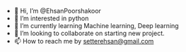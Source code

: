 - 👋 Hi, I’m @EhsanPoorshakoor
- 👀 I’m interested in python
- 🌱 I’m currently learning Machine learning, Deep learning
- 💞️ I’m looking to collaborate on starting new project.
- 📫 How to reach me by setterehsan@gmail.com

<!---
EhsanPoorshakoor/EhsanPoorshakoor is a ✨ special ✨ repository because its `README.md` (this file) appears on your GitHub profile.
You can click the Preview link to take a look at your changes.
--->

